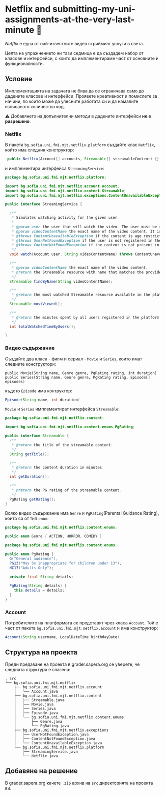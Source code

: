 # Netflix and submitting-my-uni-assignments-at-the-very-last-minute :popcorn: 

*Netflix* e една от най-известните видео стрийминг услуги в света. 

Целта на упражнението ни тази седмица е да създадем набор от класове и интерфейси, с които да имплементираме част от основните ѝ функционалности.

## Условие

Имплементацията на задачата не бива да се ограничава само до дадените класове и интерфейси. Проявете креативност и помислете за начини, по които може да улесните работата си и да намалите изписаното количество код.

:warning: Добавянето на допълнителни методи в дадените интерфейси **не е разрешено**.

### Netflix

В пакета `bg.sofia.uni.fmi.mjt.netflix.platform` създайте клас `Netflix`, който има следния конструктор:
```java
 public Netflix(Account[] accounts, Streamable[] streamableContent) {}
```
и имплементира интерфейса `StreamingService`:

```java
package bg.sofia.uni.fmi.mjt.netflix.platform;

import bg.sofia.uni.fmi.mjt.netflix.account.Account;
import bg.sofia.uni.fmi.mjt.netflix.content.Streamable;
import bg.sofia.uni.fmi.mjt.netflix.exceptions.ContentUnavailableException;

public interface StreamingService {

  /**
   * Simulates watching activity for the given user.
   *
   * @param user the user that will watch the video. The user must be registered in the platform in order to access its contents.
   * @param videoContentName the exact name of the video content. It is expected that the provided name matches at least one video available in the platform.
   * @throws ContentUnavailableException if the content is age restricted and the user is not yet permitted to access it.
   * @throws UserNotFoundException if the user is not registered in the platform.
   * @throws ContentNotFoundException if the content is not present in the platform.
   */
  void watch(Account user, String videoContentName) throws ContentUnavailableException;

  /**
   * @param videoContentName the exact name of the video content.
   * @return the Streamable resource with name that matches the provided name or null if no such content exists in the platform.
   */
  Streamable findByName(String videoContentName);

  /**
   * @return the most watched Streamable resource available in the platform or null if no streams were done yet.
   */
  Streamable mostViewed();

  /**
   * @return the minutes spent by all users registered in the platform while watching streamable content.
   */
  int totalWatchedTimeByUsers();

}
```

### Видео съдържание

Създайте два класа - филм и сериал - `Movie` и `Series`, които имат следните конструктори:
```
public Movie(String name, Genre genre, PgRating rating, int duration)
public Series(String name, Genre genre, PgRating rating, Episode[] episodes)
```
където `Episode` има контруктор:
```java
Episode(String name, int duration)
```

`Movie` и `Series` имплементират интерфейса `Streamable`:

```java
package bg.sofia.uni.fmi.mjt.netflix.content;

import bg.sofia.uni.fmi.mjt.netflix.content.enums.PgRating;

public interface Streamable {
  /**
   * @return the title of the streamable content.
   */
  String getTitle();

  /**
   * @return the content duration in minutes.
   */
  int getDuration();

  /**
   * @return the PG rating of the streamable content.
   */
  PgRating getRating();
}
```

Всяко видео съдържание има `Genre` и `PgRating`(Parental Guidance Rating), които са от тип `enum`:

```java
package bg.sofia.uni.fmi.mjt.netflix.content.enums;

public enum Genre { ACTION, HORROR, COMEDY }
```

```java
package bg.sofia.uni.fmi.mjt.netflix.content.enums;

public enum PgRating {
  G("General audience"),
  PG13("May be inappropriate for children under 13"),
  NC17("Adults Only");
  
  private final String details;

  PgRating(String details) {
    this.details = details;
  }
}

```

### Account

Потребителите на платформата се представят чрез класа `Account`.
Той е част от пакета `bg.sofia.uni.fmi.mjt.netflix.account` и има конструктор:
```java
Account(String username, LocalDateTime birthdayDate)
```

## Структура на проекта
Преди предаване на проекта в grader.sapera.org се уверете, че следната структура е спазена:
```
. src 
└── bg.sofia.uni.fmi.mjt.netflix
    ├── bg.sofia.uni.fmi.mjt.netflix.account
    │   └── Account.java
    ├── bg.sofia.uni.fmi.mjt.netflix.content
    │   ├── Streamable.java
    │   ├── Movie.java
    │   ├── Series.java
    │   ├── Episode.java
    │   └── bg.sofia.uni.fmi.mjt.netflix.content.enums
    │       ├── Genre.java
    │       └── PgRating.java
    ├── bg.sofia.uni.fmi.mjt.netflix.exceptions
    │   ├── UserNotFoundException.java
    │   ├── ContentNotFoundException.java
    │   └── ContentUnavailableException.java
    └── bg.sofia.uni.fmi.mjt.netflix.platform
        ├── StreamingService.java
        └── Netflix.java
```

## Добавяне на решение
В grader.sapera.org качете `.zip` архив на `src` директорията на проекта ви.
